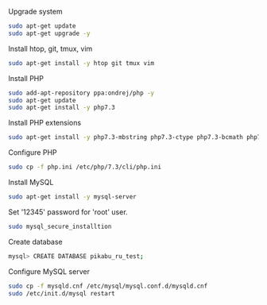 Upgrade system

```bash
sudo apt-get update
sudo apt-get upgrade -y
```


Install htop, git, tmux, vim

```bash
sudo apt-get install -y htop git tmux vim
```


Install PHP

```bash
sudo add-apt-repository ppa:ondrej/php -y
sudo apt-get update
sudo apt-get install -y php7.3
```


Install PHP extensions

```bash
sudo apt-get install -y php7.3-mbstring php7.3-ctype php7.3-bcmath php7.3-tokenizer php7.3-json php7.3-xml php7.3-opcache php7.3-mysql
```


Configure PHP

```bash
sudo cp -f php.ini /etc/php/7.3/cli/php.ini
```


Install MySQL

```bash
sudo apt-get install -y mysql-server
```


Set '12345' password for 'root' user.

```bash
sudo mysql_secure_installtion
```


Create database

```bash
mysql> CREATE DATABASE pikabu_ru_test;
```


Configure MySQL server

```bash
sudo cp -f mysqld.cnf /etc/mysql/mysql.conf.d/mysqld.cnf
sudo /etc/init.d/mysql restart
```

